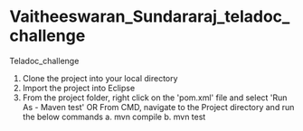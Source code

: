 # Vaitheeswaran_Sundararaj_teladoc_challenge
Teladoc_challenge
1. Clone the project into your local directory 
2. Import the project into Eclipse
3. From the project folder, right click on the 'pom.xml' file and select 'Run As - Maven test'
OR
From CMD, navigate to the Project directory and run the below commands
a.	mvn compile
b.	mvn test

